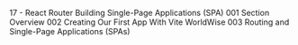 17 - React Router Building Single-Page Applications (SPA)
001 Section Overview
002 Creating Our First App With Vite WorldWise
003 Routing and Single-Page Applications (SPAs)